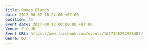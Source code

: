 ```yaml
---
title: Romeo Blanco
date: 2017-08-07 18:24:00 +07:00
position: 45
Event date: 2017-08-12 00:00:00 +07:00
Venue: F CLUB
Event URL: https://www.facebook.com/events/1617398294978482/
Genre: DJ
---
```


